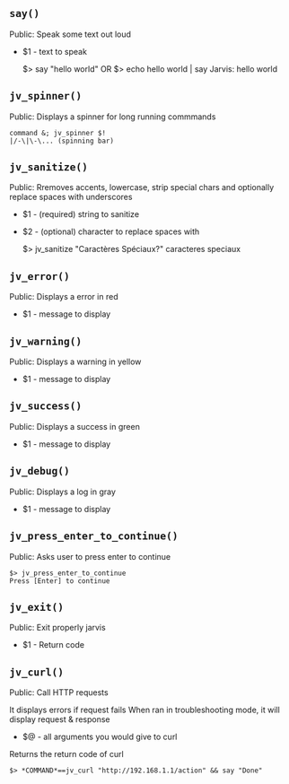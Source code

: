 `say()`
-------

Public: Speak some text out loud

* $1 - text to speak

    $> say "hello world"
    OR
    $> echo hello world | say
    Jarvis: hello world


`jv_spinner()`
--------------

Public: Displays a spinner for long running commmands

    command &; jv_spinner $!
    |/-\|\-\... (spinning bar)


`jv_sanitize()`
---------------

Public: Rremoves accents, lowercase, strip special chars and optionally replace spaces with underscores

* $1 - (required) string to sanitize
* $2 - (optional) character to replace spaces with

    $> jv_sanitize "Caractères Spéciaux?"
    caracteres speciaux


`jv_error()`
------------

Public: Displays a error in red
* $1 - message to display


`jv_warning()`
--------------

Public: Displays a warning in yellow
* $1 - message to display


`jv_success()`
--------------

Public: Displays a success in green
* $1 - message to display


`jv_debug()`
------------

Public: Displays a log in gray
* $1 - message to display


`jv_press_enter_to_continue()`
------------------------------

Public: Asks user to press enter to continue

    $> jv_press_enter_to_continue
    Press [Enter] to continue


`jv_exit()`
-----------

Public: Exit properly jarvis

* $1 - Return code


`jv_curl()`
-----------

Public: Call HTTP requests

It displays errors if request fails When ran in troubleshooting mode, it will display request & response

* $@ - all arguments you would give to curl

Returns the return code of curl

    $> *COMMAND*==jv_curl "http://192.168.1.1/action" && say "Done"


